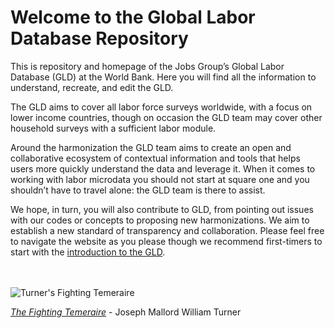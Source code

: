 
# Welcome to the Global Labor Database Repository

This is repository and homepage of the Jobs Group’s Global Labor Database (GLD) at the World Bank. Here you will find all the information to understand, recreate, and edit the GLD.

The GLD aims to cover all labor force surveys worldwide, with a focus on lower income countries, though on occasion the GLD team may cover other household surveys with a sufficient labor module.

Around the harmonization the GLD team aims to create an open and collaborative ecosystem of contextual information and tools that helps users more quickly understand the data and leverage it. When it comes to working with labor microdata you should not start at square one and you shouldn’t have to travel alone: the GLD team is there to assist.

We hope, in turn, you will also contribute to GLD, from pointing out issues with our codes or concepts to proposing new harmonizations. We aim to establish a new standard of transparency and collaboration. Please feel free to navigate the website as you please though we recommend first-timers to start with the [introduction to the GLD](https://worldbank.github.io/gld/Support/A%20-%20Guides%20and%20Documentation/GLD%20Manual%20Files/Introduction%20to%20the%20GLD.html).

<br></br>
![Turner's Fighting Temeraire](/docs/images/fighting_temeraire.jpg)

*[The Fighting Temeraire](https://www.nationalgallery.org.uk/paintings/joseph-mallord-william-turner-the-fighting-temeraire)* - Joseph Mallord William Turner
<br></br>

